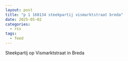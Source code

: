 ```yaml
---
layout: post
title: "p 1 168134 steekpartij vismarktstraat breda"
date: 2025-05-02
categories: 
  - rss
tags: 
  - feed
---
```


Steekpartij op Vismarktstraat in Breda
